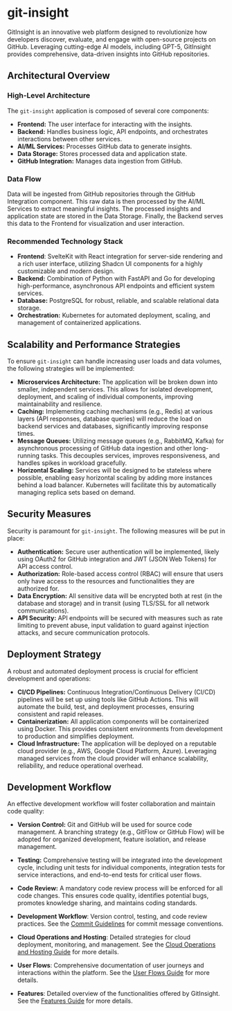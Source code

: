 # git-insight

GitInsight is an innovative web platform designed to revolutionize how developers discover, evaluate, and engage with open-source projects on GitHub. Leveraging cutting-edge AI models, including GPT-5, GitInsight provides comprehensive, data-driven insights into GitHub repositories.

## Architectural Overview

### High-Level Architecture
The `git-insight` application is composed of several core components:
*   **Frontend:** The user interface for interacting with the insights.
*   **Backend:** Handles business logic, API endpoints, and orchestrates interactions between other services.
*   **AI/ML Services:** Processes GitHub data to generate insights.
*   **Data Storage:** Stores processed data and application state.
*   **GitHub Integration:** Manages data ingestion from GitHub.

### Data Flow
Data will be ingested from GitHub repositories through the GitHub Integration component. This raw data is then processed by the AI/ML Services to extract meaningful insights. The processed insights and application state are stored in the Data Storage. Finally, the Backend serves this data to the Frontend for visualization and user interaction.

### Recommended Technology Stack
*   **Frontend**: SvelteKit with React integration for server-side rendering and a rich user interface, utilizing Shadcn UI components for a highly customizable and modern design.
*   **Backend:** Combination of Python with FastAPI and Go for developing high-performance, asynchronous API endpoints and efficient system services.
*   **Database:** PostgreSQL for robust, reliable, and scalable relational data storage.
*   **Orchestration:** Kubernetes for automated deployment, scaling, and management of containerized applications.

## Scalability and Performance Strategies

To ensure `git-insight` can handle increasing user loads and data volumes, the following strategies will be implemented:
*   **Microservices Architecture:** The application will be broken down into smaller, independent services. This allows for isolated development, deployment, and scaling of individual components, improving maintainability and resilience.
*   **Caching:** Implementing caching mechanisms (e.g., Redis) at various layers (API responses, database queries) will reduce the load on backend services and databases, significantly improving response times.
*   **Message Queues:** Utilizing message queues (e.g., RabbitMQ, Kafka) for asynchronous processing of GitHub data ingestion and other long-running tasks. This decouples services, improves responsiveness, and handles spikes in workload gracefully.
*   **Horizontal Scaling:** Services will be designed to be stateless where possible, enabling easy horizontal scaling by adding more instances behind a load balancer. Kubernetes will facilitate this by automatically managing replica sets based on demand.

## Security Measures

Security is paramount for `git-insight`. The following measures will be put in place:
*   **Authentication:** Secure user authentication will be implemented, likely using OAuth2 for GitHub integration and JWT (JSON Web Tokens) for API access control.
*   **Authorization:** Role-based access control (RBAC) will ensure that users only have access to the resources and functionalities they are authorized for.
*   **Data Encryption:** All sensitive data will be encrypted both at rest (in the database and storage) and in transit (using TLS/SSL for all network communications).
*   **API Security:** API endpoints will be secured with measures such as rate limiting to prevent abuse, input validation to guard against injection attacks, and secure communication protocols.

## Deployment Strategy

A robust and automated deployment process is crucial for efficient development and operations:
*   **CI/CD Pipelines:** Continuous Integration/Continuous Delivery (CI/CD) pipelines will be set up using tools like GitHub Actions. This will automate the build, test, and deployment processes, ensuring consistent and rapid releases.
*   **Containerization:** All application components will be containerized using Docker. This provides consistent environments from development to production and simplifies deployment.
*   **Cloud Infrastructure:** The application will be deployed on a reputable cloud provider (e.g., AWS, Google Cloud Platform, Azure). Leveraging managed services from the cloud provider will enhance scalability, reliability, and reduce operational overhead.

## Development Workflow

An effective development workflow will foster collaboration and maintain code quality:
*   **Version Control:** Git and GitHub will be used for source code management. A branching strategy (e.g., GitFlow or GitHub Flow) will be adopted for organized development, feature isolation, and release management.
*   **Testing:** Comprehensive testing will be integrated into the development cycle, including unit tests for individual components, integration tests for service interactions, and end-to-end tests for critical user flows.
*   **Code Review:** A mandatory code review process will be enforced for all code changes. This ensures code quality, identifies potential bugs, promotes knowledge sharing, and maintains coding standards.

*   **Development Workflow**: Version control, testing, and code review practices. See the [Commit Guidelines](COMMIT_GUIDELINES.md) for commit message conventions.
*   **Cloud Operations and Hosting**: Detailed strategies for cloud deployment, monitoring, and management. See the [Cloud Operations and Hosting Guide](docs/cloud_operations.md) for more details.
*   **User Flows**: Comprehensive documentation of user journeys and interactions within the platform. See the [User Flows Guide](docs/user_flows.md) for more details.
*   **Features**: Detailed overview of the functionalities offered by GitInsight. See the [Features Guide](docs/features.md) for more details.
